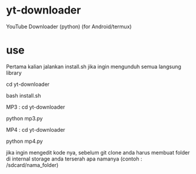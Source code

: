 # yt-downloader
YouTube Downloader (python) (for Android/termux)



# use

Pertama kalian jalankan install.sh jika ingin mengunduh semua langsung library

cd yt-downloader

bash install.sh

MP3 :
cd yt-downloader

python mp3.py

MP4 :
cd yt-downloader

python mp4.py

jika ingin mengedit kode nya, sebelum git clone anda harus membuat folder di internal storage anda terserah apa namanya (contoh : /sdcard/nama_folder)

